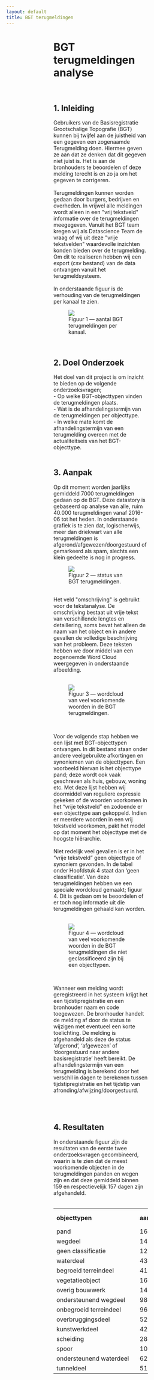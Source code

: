 ```yaml
---
layout: default
title: BGT terugmeldingen
---
```


<div style="width:50%; margin:0 auto;">
 
<h1>BGT terugmeldingen analyse </h1>
<br>
<h2> 1. Inleiding </h2>
Gebruikers van de Basisregistratie Grootschalige Topografie (BGT) kunnen bij twijfel aan de juistheid van een gegeven een zogenaamde Terugmelding doen. Hiermee geven ze aan dat ze denken dat dit gegeven niet juist is. Het is aan de bronhouders te beoordelen of deze melding terecht is en zo ja om het gegeven te corrigeren.
<br>
<br>
Terugmeldingen kunnen worden gedaan door burgers, bedrijven en overheden. In vrijwel alle meldingen wordt alleen in een "vrij tekstveld" informatie over de terugmeldingen meegegeven. Vanuit het BGT team kregen wij als Datascience Team de vraag of wij uit deze "vrije tekstvelden" waardevolle inzichten konden bieden over de terugmelding. Om dit te realiseren hebben wij een export (csv bestand) van de data ontvangen vanuit het terugmeldsysteem. 
<br>
<br>
In onderstaande figuur is de verhouding van de terugmeldingen per kanaal te zien.

<br>
<figure id="figuur-3">
  <a href="bron.PNG">
    <img src="bron.PNG">
  </a>
  <figcaption>
    Figuur 1 ― aantal BGT terugmeldingen per kanaal. 
  </figcaption>
</figure>
<br>

<h2> 2. Doel Onderzoek </h2>
Het doel van dit project is om inzicht te bieden op de volgende onderzoeksvragen;
<br>
-	Op welke BGT-objecttypen vinden de terugmeldingen plaats.
<br>
- Wat is de afhandelingstermijn van de terugmeldingen per objecttype.
<br>
- In welke mate komt de afhandelingstermijn van een terugmelding overeen met de actualiteitseis van het BGT-objecttype.
<br>
<br>
<h2> 3. Aanpak </h2>
Op dit moment worden jaarlijks gemiddeld 7000 terugmeldingen gedaan op de BGT. Deze datastory is gebaseerd op analyse van alle, ruim 40.000 terugmeldingen vanaf 2016-06 tot het heden. In onderstaande grafiek is te zien dat, logischerwijs, meer dan driekwart van alle terugmeldingen is afgerond/afgewezen/doorgestuurd of gemarkeerd als spam, slechts een klein gedeelte is nog in progress.
<br>
<figure id="figuur-4">
  <a href="status.PNG">
    <img src="status.PNG">
  </a>
  <figcaption>
    Figuur 2 ― status van BGT terugmeldingen. 
  </figcaption>
</figure>
<br>
Het veld "omschrijving" is gebruikt voor de tekstanalyse. De omschrijving bestaat uit vrije tekst van verschillende lengtes en detaillering, soms bevat het alleen de naam van het object en in andere gevallen de volledige beschrijving van het probleem. Deze teksten hebben we door middel van een zogenoemde Word Cloud weergegeven in onderstaande afbeelding.
<br>
<br>
<figure id="figuur-1">
  <a href="wordcloud.png">
    <img src="wordcloud.png">
  </a>
  <figcaption>
    Figuur 3 ― wordcloud van veel voorkomende woorden in de BGT terugmeldingen. 
  </figcaption>
</figure>
<br>

Voor de volgende stap hebben we een lijst met BGT-objecttypen ontvangen. In dit bestand staan onder andere veelgebruikte afkortingen en synoniemen van de objecttypen. Een voorbeeld hiervan is het objecttype pand; deze wordt ook vaak geschreven als huis, gebouw, woning etc. Met deze lijst hebben wij doormiddel van reguliere expressie gekeken of de woorden voorkomen in het “vrije tekstveld” en zodoende er een objecttype aan gekoppeld. Indien er meerdere woorden in een vrij tekstveld voorkomen, pakt het model op dat moment het objecttype met de hoogste hiërarchie.
<br>
<br>
Niet redelijk veel gevallen is er in het “vrije tekstveld” geen objecttype of synoniem gevonden. In de tabel onder Hoofdstuk 4 staat dan ‘geen classificatie’.  Van deze terugmeldingen hebben we een speciale wordcloud gemaakt; figuur 4. Dit is gedaan om te beoordelen of er toch nog informatie uit die terugmeldingen gehaald kan worden.
<br>
<br>
<figure id="figuur-5">
  <a href="geen_class.PNG">
    <img src="geen_class.PNG">
  </a>
  <figcaption>
    Figuur 4 ― wordcloud van veel voorkomende woorden in de BGT terugmeldingen die niet geclassificeerd zijn bij een objecttypen. 
  </figcaption>
</figure>
<br>

Wanneer een melding wordt geregistreerd in het systeem krijgt het een tijdstipregistratie en een bronhouder naam en code toegewezen. De bronhouder handelt de melding af door de status te wijzigen met eventueel een korte toelichting. De melding is afgehandeld als deze de status ‘afgerond’, ‘afgewezen’ of ‘doorgestuurd naar andere basisregistratie’ heeft bereikt. De afhandelingstermijn van een terugmelding is berekend door het verschil in dagen te berekenen tussen tijdstipregistratie en het tijdstip van afronding/afwijzing/doorgestuurd.

<br>
<br>
<h2> 4.	Resultaten </h2>
In onderstaande figuur zijn de resultaten van de eerste twee onderzoeksvragen gecombineerd, waarin is te zien dat de meest voorkomende objecten in de terugmeldingen panden en wegen zijn en dat deze gemiddeld binnen 159 en respectievelijk 157 dagen zijn afgehandeld.

<br> 
<br>
<table>
  <tr>
    <th style="padding-right: 120px;">objecttypen</th>
    <th style="padding-right: 120px;">aantal</th>
    <th style="padding-right: 120px;">doorlooptijd in dagen </th>
    <th>actualiteitseis in maanden</th>
  </tr>
  <tr>
    <td>pand</td>
    <td>16069</td>
    <td>159</td>
    <td>6</td>
  </tr>
  <tr>
    <td>wegdeel</td>
    <td>14257</td>
    <td>157</td>
    <td>6</td>
  </tr>
    <tr>
    <td> geen classificatie</td>
    <td>12788</td>
    <td>192</td>
    <td>6</td>
  </tr>
    <tr>
    <td>waterdeel</td>
    <td>4312</td>
    <td>163</td>
    <td>18</td>
  </tr>
    <tr>
    <td>begroeid terreindeel</td>
    <td>4153</td>
    <td>154</td>
    <td>18</td>
  </tr>
   <tr>
    <td>vegetatieobject</td>
    <td>1670</td>
    <td>122</td>
    <td>18</td>
  </tr>
    <tr>
    <td>overig bouwwerk</td>
    <td>1494</td>
    <td>155</td>
    <td>18</td>
  </tr>
    <tr>
    <td>ondersteunend wegdeel</td>
    <td>987</td>
    <td>69</td>
    <td>18</td>
  </tr>
    <tr>
    <td>onbegroeid terreindeel</td>
    <td>969</td>
    <td>128</td>
    <td>18</td>
  </tr>
    <tr>
    <td>overbruggingsdeel</td>
    <td>520</td>
    <td>169</td>
    <td>6</td>
  </tr>
    <tr>
    <td>kunstwerkdeel</td>
    <td>421</td>
    <td>262</td>
    <td>18</td>
  </tr>
    <tr>
    <td>scheiding</td>
    <td>281</td>
    <td>170</td>
    <td>18</td>
  </tr>
    <tr>
    <td>spoor</td>
    <td>104</td>
    <td>121</td>
    <td>18</td>
  </tr>
    <tr>
    <td>ondersteunend waterdeel  </td>
    <td>62</td>
    <td>132</td>
    <td>18</td>
  </tr>
   <tr>
    <td>tunneldeel</td>
    <td>51</td>
    <td>294</td>
    <td>6</td>
  </tr>
</table>


<br>
</div>





